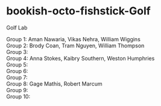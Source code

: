 # bookish-octo-fishstick-Golf
Golf Lab

Group 1: Aman Nawaria, Vikas Nehra, William Wiggins                 
Group 2: Brody Coan, Tram Nguyen, William Thompson       
Group 3:             
Group 4: Anna Stokes, Kaibry Southern, Weston Humphries                
Group 5:              
Group 6:              
Group 7:                
Group 8: Gage Mathis, Robert Marcum               
Group 9:              
Group 10:        
